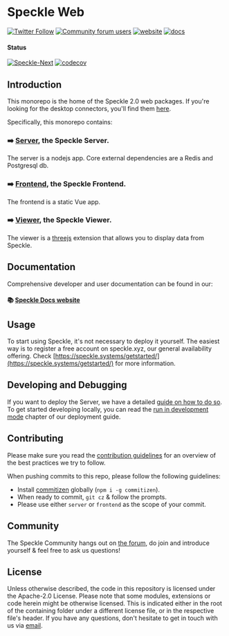 # Speckle Web

[![Twitter Follow](https://img.shields.io/twitter/follow/SpeckleSystems?style=social)](https://twitter.com/SpeckleSystems) [![Community forum users](https://img.shields.io/discourse/users?server=https%3A%2F%2Fspeckle.community&style=flat-square&logo=discourse&logoColor=white)](https://speckle.community) [![website](https://img.shields.io/badge/https://-speckle.systems-royalblue?style=flat-square)](https://speckle.systems) [![docs](https://img.shields.io/badge/docs-speckle.guide-orange?style=flat-square&logo=read-the-docs&logoColor=white)](https://speckle.guide/dev/)

#### Status

[![Speckle-Next](https://circleci.com/gh/specklesystems/speckle-server.svg?style=svg&circle-token=76eabd350ea243575cbb258b746ed3f471f7ac29)](https://github.com/Speckle-Next/SpeckleServer/) [![codecov](https://codecov.io/gh/specklesystems/speckle-server/branch/master/graph/badge.svg)](https://codecov.io/gh/specklesystems/speckle-server)

## Introduction

This monorepo is the home of the Speckle 2.0 web packages. If you're looking for the desktop connectors, you'll find them [here](https://github.com/specklesystems/speckle-sharp).

Specifically, this monorepo contains:

### ➡️ [Server](packages/server), the Speckle Server.

The server is a nodejs app. Core external dependencies are a Redis and Postgresql db.

### ➡️ [Frontend](packages/frontend), the Speckle Frontend.

The frontend is a static Vue app.

### ➡️ [Viewer](packages/viewer), the Speckle Viewer.

The viewer is a [threejs](https://threejs.org/) extension that allows you to display data from Speckle.

## Documentation

Comprehensive developer and user documentation can be found in our:

#### 📚 [Speckle Docs website](https://speckle.guide/dev/)

## Usage
To start using Speckle, it's not necessary to deploy it yourself. The easiest way is to register a free account on speckle.xyz, our general availability offering. Check [https://speckle.systems/getstarted/](https://speckle.systems/getstarted/) for more information. 

## Developing and Debugging

If you want to deploy the Server, we have a detailed [guide on how to do so](https://speckle.guide/dev/server-setup.html). To get started developing locally, you can read the [run in development mode](https://speckle.guide/dev/server-setup.html#run-in-development-mode) chapter of our deployment guide.

## Contributing

Please make sure you read the [contribution guidelines](CONTRIBUTING.md) for an overview of the best practices we try to follow.

When pushing commits to this repo, please follow the following guidelines:

- Install [commitizen](https://www.npmjs.com/package/commitizen#commitizen-for-contributors) globally (`npm i -g commitizen`).
- When ready to commit, `git cz` & follow the prompts.
- Please use either `server` or `frontend` as the scope of your commit.

## Community

The Speckle Community hangs out on [the forum](https://speckle.community), do join and introduce yourself & feel free to ask us questions!

## License

Unless otherwise described, the code in this repository is licensed under the Apache-2.0 License. Please note that some modules, extensions or code herein might be otherwise licensed. This is indicated either in the root of the containing folder under a different license file, or in the respective file's header. If you have any questions, don't hesitate to get in touch with us via [email](mailto:hello@speckle.systems).
